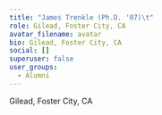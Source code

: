 ```yaml
---
title: "James Trenkle (Ph.D. '07)\t"
role: Gilead, Foster City, CA
avatar_filename: avatar
bio: Gilead, Foster City, CA
social: []
superuser: false
user_groups:
  - Alumni
---
```

Gilead, Foster City, CA
